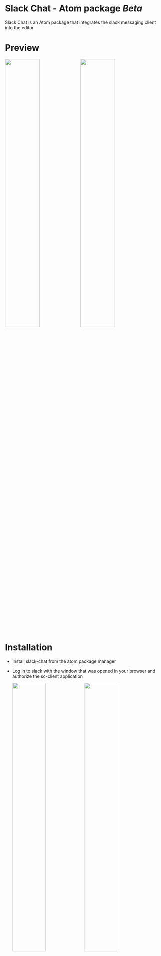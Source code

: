 
# Slack Chat - Atom package *Beta*

Slack Chat is an Atom package that integrates the slack messaging client into the editor.

# Preview
<img src="http://drive.google.com/uc?export=view&id=0B_FMiWCp_bLQNlluR2MwRkNWVG8" width="47%" />
<img src="http://drive.google.com/uc?export=view&id=0B_FMiWCp_bLQOEM1ZjZvUDRhVEk" width="47%" />


# Installation
- Install slack-chat from the atom package manager
- Log in to slack with the window that was opened in your browser and authorize the sc-client application

  <img src="http://drive.google.com/uc?export=view&id=0B_FMiWCp_bLQems3NTlIUjlzWWM" width="47%" />
  <img src="http://drive.google.com/uc?export=view&id=0B_FMiWCp_bLQYm9HSi0xY2RMQVU" width="47%" />

- Restart atom

# Usage

1. [Keybindings](https://github.com/callahanrts/slack-chat/wiki/Slack-Chat-Keybindings)
1. [Settings]()


# Todo
- [x] Send/receive messages in real time
- [ ] Real time message notification system
- [x] User Status (online/offline)
- [x] Create Keybindings for selection
- [x] Parse markdown
- [ ] Display emoticons
- [ ] Send a selection of text as a message/file
- [ ] Upload files
- [ ] Fix markdown differences between github flavored and Slack
- [ ] Code highlight for markdown
- [ ] Display images/files
- [ ] [User requests](https://github.com/callahanrts/slack-chat/issues)
